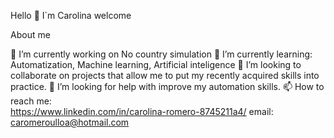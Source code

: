 Hello 👋 I`m Carolina welcome



About me

 🔭 I’m currently working on No country simulation 
 🌱 I’m currently learning: Automatization, Machine learning, Artificial inteligence
 👯 I’m looking to collaborate on projects that allow me to put my recently acquired skills into practice.
 🤔 I’m looking for help with improve my automation skills.
 📫 How to reach me:  
    https://www.linkedin.com/in/carolina-romero-8745211a4/
    email: 
    caromeroulloa@hotmail.com


